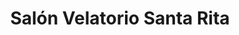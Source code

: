 ---
title: "Salón Velatorio Santa Rita"
url: /puerto-iguazu/salon-velatorio-santa-rita/
shop: Bestattungen
---